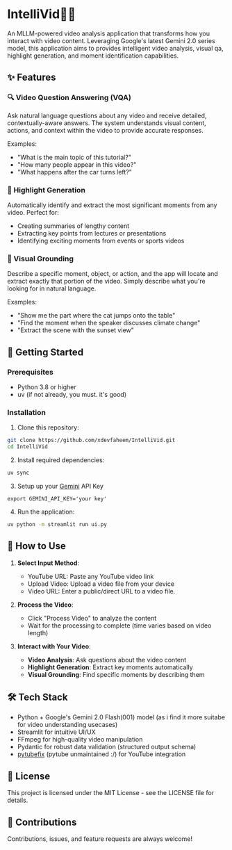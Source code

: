 # IntelliVid🎥🧠

An MLLM-powered video analysis application that transforms how you interact with video content. Leveraging Google's latest Gemini 2.0 series model, this application aims to provides intelligent video analysis, visual qa, highlight generation, and moment identification capabilities.

## ✨ Features

### 🔍 Video Question Answering (VQA)
Ask natural language questions about any video and receive detailed, contextually-aware answers. The system understands visual content, actions, and context within the video to provide accurate responses.

Examples:
- "What is the main topic of this tutorial?"
- "How many people appear in this video?"
- "What happens after the car turns left?"

### 🔆 Highlight Generation
Automatically identify and extract the most significant moments from any video. Perfect for:
- Creating summaries of lengthy content
- Extracting key points from lectures or presentations
- Identifying exciting moments from events or sports videos

### 🎯 Visual Grounding
Describe a specific moment, object, or action, and the app will locate and extract exactly that portion of the video. Simply describe what you're looking for in natural language.

Examples:
- "Show me the part where the cat jumps onto the table"
- "Find the moment when the speaker discusses climate change"
- "Extract the scene with the sunset view"


## 🚀 Getting Started

### Prerequisites

- Python 3.8 or higher
- uv (if not already, you must. it's good)

### Installation

1. Clone this repository:
```bash
git clone https://github.com/xdevfaheem/IntelliVid.git
cd IntelliVid
```

2. Install required dependencies:
```bash
uv sync
```
3. Setup up your [Gemini](https://aistudio.google.com/app/apikey) API Key
```
export GEMINI_API_KEY='your key'
```

4. Run the application:
```bash
uv python -m streamlit run ui.py
```

## 📖 How to Use

1. **Select Input Method**:
   - YouTube URL: Paste any YouTube video link
   - Upload Video: Upload a video file from your device
   - Video URL: Enter a public/direct URL to a video file.

2. **Process the Video**:
   - Click "Process Video" to analyze the content
   - Wait for the processing to complete (time varies based on video length)

3. **Interact with Your Video**:
   - **Video Analysis**: Ask questions about the video content
   - **Highlight Generation**: Extract key moments automatically
   - **Visual Grounding**: Find specific moments by describing them
   
## 🛠️ Tech Stack

- Python + Google's Gemini 2.0 Flash(001) model (as i find it more suitabe for video understanding usecases)
- Streamlit for intuitive UI/UX
- FFmpeg for high-quality video manipulation
- Pydantic for robust data validation (structured output schema)
- [pytubefix](https://github.com/JuanBindez/pytubefix) (pytube unmaintained :/) for YouTube integration

## 📝 License

This project is licensed under the MIT License - see the LICENSE file for details.

## 🤝 Contributions

Contributions, issues, and feature requests are always welcome! 
